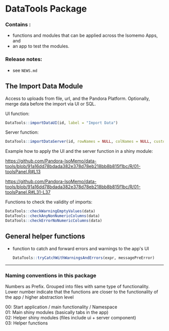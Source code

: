 # DataTools Package

### Contains :

- functions and modules that can be applied across the Isomemo Apps, and
- an app to test the modules.

### Release notes:
- see `NEWS.md`


## The Import Data Module

Access to uploads from file, url, and the Pandora Platform. Optionally, merge data before the import via UI or SQL.

UI function:

```R
DataTools::importDataUI(id, label = "Import Data")
```

Server function:

```R
DataTools::importDataServer(id, rowNames = NULL, colNames = NULL, customWarningChecks = list(), customErrorChecks = list(), ignoreWarnings = FALSE, defaultSource = "ckan")
```

Example how to apply the UI and the server function in a shiny module:

https://github.com/Pandora-IsoMemo/data-tools/blob/91a16dd78bdada382e378d78eb218bb8b815f1bc/R/01-toolsPanel.R#L13

https://github.com/Pandora-IsoMemo/data-tools/blob/91a16dd78bdada382e378d78eb218bb8b815f1bc/R/01-toolsPanel.R#L31-L37


Functions to check the validity of imports:

```R
DataTools::checkWarningEmptyValues(data)
DataTools::checkAnyNonNumericColumns(data)
DataTools::checkErrorNoNumericColumns(data)
```

## General helper functions

- function to catch and forward errors and warnings to the app's UI
  ```R
  DataTools::tryCatchWithWarningsAndErrors(expr, messagePreError)
  ```

---

### Naming conventions in this package
Numbers as Prefix. Grouped into files with same type of functionality.  
Lower number indicate that the functions are closer to the functionality of the app / higher abstraction level

00: Start application / main functionality / Namespace  
01: Main shiny modules (basically tabs in the app)  
02: Helper shiny modules (files include ui + server component)  
03: Helper functions
